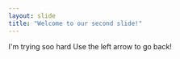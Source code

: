 ```yaml
---
layout: slide
title: "Welcome to our second slide!"
---
```

I'm trying soo hard
Use the left arrow to go back!
